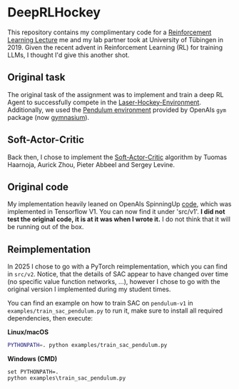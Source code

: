 # DeepRLHockey

This repository contains my complimentary code for a 
[Reinforcement Learning Lecture](https://uni-tuebingen.de/fakultaeten/mathematisch-naturwissenschaftliche-fakultaet/fachbereiche/informatik/lehrstuehle/distributed-intelligence/home/) 
me and my lab partner took at University of Tübingen in 2019. Given the recent advent in Reinforcement Learning (RL) for training LLMs, I thought 
I'd give this another shot.
      
## Original task
The original task of the assignment was to implement and train a deep RL Agent to successfully compete in the 
[Laser-Hockey-Environment](https://github.com/martius-lab/laser-hockey-env). Additionally, we used the 
[Pendulum environment](https://gymnasium.farama.org/environments/classic_control/pendulum/) provided by OpenAIs `gym` 
package (now [gymnasium](https://gymnasium.farama.org/)).

## Soft-Actor-Critic
Back then, I chose to implement the [Soft-Actor-Critic]((https://arxiv.org/abs/1801.01290)) algorithm by Tuomas Haarnoja, 
Aurick Zhou, Pieter Abbeel and Sergey Levine. 

## Original code 
My implementation heavily leaned on OpenAIs SpinningUp 
[code](https://github.com/openai/spinningup/blob/master/spinup/algos/tf1/sac/sac.py), which was implemented in 
Tensorflow V1. You can now find it under 'src/v1'. **I did not test the original code, it is at it was when I wrote 
it.** I do not think that it will be running out of the box.

## Reimplementation
In 2025 I chose to go with a PyTorch reimplementation, which you can find in `src/v2`. Notice, that the details of SAC 
appear to have changed over time (no specific value function networks, ...), however I chose to go with the original 
version I implemented during my student times.

You can find an example on how to train SAC on `pendulum-v1` in `examples/train_sac_pendulum.py` to run it, make sure 
to install all required dependencies, then execute:

**Linux/macOS**
```bash
PYTHONPATH=. python examples/train_sac_pendulum.py
```
**Windows (CMD)**
```
set PYTHONPATH=.
python examples\train_sac_pendulum.py
```

